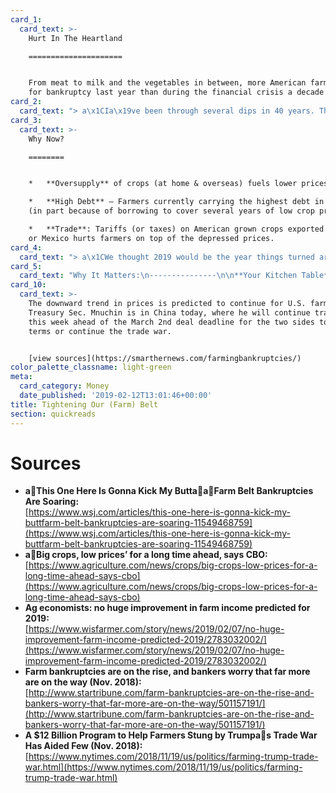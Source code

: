 ```yaml
---
card_1:
  card_text: >-
    Hurt In The Heartland

    =====================


    From meat to milk and the vegetables in between, more American farmers filed
    for bankruptcy last year than during the financial crisis a decade ago.
card_2:
  card_text: "> a\x1CIa\x19ve been through several dips in 40 years. This one here is gonna kick my butt.a\x1D\n> \n> Kirk Duensing, Nebraska Farmer, who says low prices for soy & corn crops combined with high interest loans has left him more than $1M in debt. He has sold land and equipment to try to stay afloat."
card_3:
  card_text: >-
    Why Now?

    ========


    *   **Oversupply** of crops (at home & overseas) fuels lower prices.

    *   **High Debt** – Farmers currently carrying the highest debt in 4 decades
    (in part because of borrowing to cover several years of low crop prices).

    *   **Trade**: Tariffs (or taxes) on American grown crops exported to China
    or Mexico hurts farmers on top of the depressed prices.
card_4:
  card_text: "> a\x1CWe thought 2019 would be the year things turned around. Then the trade dispute happened and that really put a damper on things.a\x1D\n> \n> Curt Hudnutt, Head of Rural Banking for Rabobank, one of the biggest U.S. farm lenders, warning bankruptcies among U.S. farmers will increase. The majority of farms lost money last year."
card_5:
  card_text: "Why It Matters:\n---------------\n\n**Your Kitchen Table**: _“…bankruptcies are climbing across swaths of the Midwest that produce much of the nationa\x19s grain and meat.”_ (WSJ)\n\n**Your Tax Dollars**: Pres. Trump created a $12B fund to help subsidize farmers impacted by trade disputes. Only a portion of the funds have been accessed."
card_10:
  card_text: >-
    The downward trend in prices is predicted to continue for U.S. farmers. U.S.
    Treasury Sec. Mnuchin is in China today, where he will continue trade talks
    this week ahead of the March 2nd deal deadline for the two sides to set new
    terms or continue the trade war.


    [view sources](https://smarthernews.com/farmingbankruptcies/)
color_palette_classname: light-green
meta:
  card_category: Money
  date_published: '2019-02-12T13:01:46+00:00'
title: Tightening Our (Farm) Belt
section: quickreads
---
```

Sources
=======

*   **aThis One Here Is Gonna Kick My ButtaaFarm Belt Bankruptcies Are Soaring:**  
    [https://www.wsj.com/articles/this-one-here-is-gonna-kick-my-buttfarm-belt-bankruptcies-are-soaring-11549468759](https://www.wsj.com/articles/this-one-here-is-gonna-kick-my-buttfarm-belt-bankruptcies-are-soaring-11549468759)
*   **aBig crops, low prices’ for a long time ahead, says CBO:**  
    [https://www.agriculture.com/news/crops/big-crops-low-prices-for-a-long-time-ahead-says-cbo](https://www.agriculture.com/news/crops/big-crops-low-prices-for-a-long-time-ahead-says-cbo)
*   **Ag economists: no huge improvement in farm income predicted for 2019:**  
    [https://www.wisfarmer.com/story/news/2019/02/07/no-huge-improvement-farm-income-predicted-2019/2783032002/](https://www.wisfarmer.com/story/news/2019/02/07/no-huge-improvement-farm-income-predicted-2019/2783032002/)
*   **Farm bankruptcies are on the rise, and bankers worry that far more are on the way (Nov. 2018):**  
    [http://www.startribune.com/farm-bankruptcies-are-on-the-rise-and-bankers-worry-that-far-more-are-on-the-way/501157191/](http://www.startribune.com/farm-bankruptcies-are-on-the-rise-and-bankers-worry-that-far-more-are-on-the-way/501157191/)
*   **A $12 Billion Program to Help Farmers Stung by Trumpas Trade War Has Aided Few (Nov. 2018):**  
    [https://www.nytimes.com/2018/11/19/us/politics/farming-trump-trade-war.html](https://www.nytimes.com/2018/11/19/us/politics/farming-trump-trade-war.html)